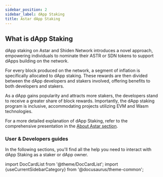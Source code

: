 ```yaml
---
sidebar_position: 2
sidebar_label: dApp Staking
title: Astar dApp Staking
---
```


## What is dApp Staking

dApp staking on Astar and Shiden Network introduces a novel approach, empowering individuals to nominate their ASTR or SDN tokens to support dApps building on the network.

For every block produced on the network, a segment of inflation is specifically allocated to dApp staking. These rewards are then divided between the dApp developers and stakers involved, offering benefits to both developers and stakers.

As a dApp gains popularity and attracts more stakers, the developers stand to receive a greater share of block rewards. Importantly, the dApp staking program is inclusive, accommodating projects utilizing EVM and Wasm technologies.

For a more detailed explanation of dApp Staking, refer to the comprehensive presentation in the [About Astar section](/docs/learn/dapp-staking/index.md).

### User & Developers guides

In the following sections, you'll find all the help you need to interact with dApp Staking as a staker or dApp owner. 


import DocCardList from '@theme/DocCardList';
import {useCurrentSidebarCategory} from '@docusaurus/theme-common';

<DocCardList items={useCurrentSidebarCategory().items}/>
